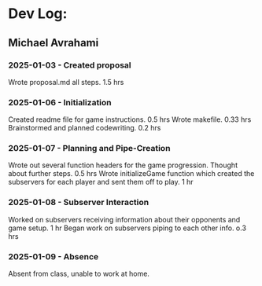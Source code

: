# Dev Log:

## Michael Avrahami

### 2025-01-03 - Created proposal
Wrote proposal.md all steps. 1.5 hrs

### 2025-01-06 - Initialization
Created readme file for game instructions. 0.5 hrs
Wrote makefile. 0.33 hrs
Brainstormed and planned codewriting. 0.2 hrs

### 2025-01-07 - Planning and Pipe-Creation
Wrote out several function headers for the game progression. Thought about further steps. 0.5 hrs
Wrote initializeGame function which created the subservers for each player and sent them off to play. 1 hr

### 2025-01-08 - Subserver Interaction
Worked on subservers receiving information about their opponents and game setup. 1 hr
Began work on subservers piping to each other info. o.3 hrs

### 2025-01-09 - Absence
Absent from class, unable to work at home.


